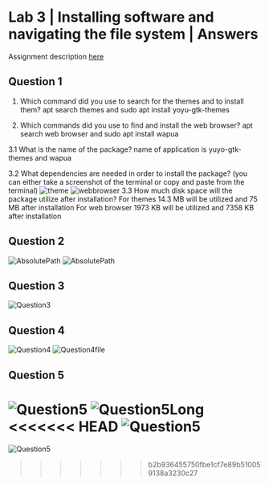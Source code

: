 # Lab 3 | Installing software and navigating the file system | Answers
Assignment description [here](https://raw.githubusercontent.com/ra559/cis106/main/labs/lab3.md)

## Question 1
1. Which command did you use to search for the themes and to install them?
apt search themes and sudo apt install yoyu-gtk-themes

2. Which commands did you use to find and install the web browser?
apt search web browser and sudo apt install wapua

3.1 What is the name of the package?
name of application is yuyo-gtk-themes and wapua

3.2 What dependencies are needed in order to install the package? (you can either take a screenshot of the terminal or copy and paste from the terminal)
![theme](../imgs/theme.png)
![webbrowser](../imgs/webbrowser.png)
3.3 How much disk space will the package utilize after installation?
For themes 14.3 MB will be utilized and 75 MB after installation
For web browser 1973 KB will be utilized and 7358 KB after installation

## Question 2
![AbsolutePath](../imgs/Question2abso.png)
![AbsolutePath](../imgs/Question2rel.png)
## Question 3
![Question3](../imgs/Question3list.png)
## Question 4
![Question4](../imgs/Question4.png)
![Question4file](../imgs/Question4html.png)
## Question 5
![Question5](../imgs/Question5color.png)
![Question5Long](../imgs/Question5long.png)
<<<<<<< HEAD
![Question5](../imgs/Question5size.png)
=======
![Question5](../imgs/Question5size.png)
>>>>>>> b2b936455750fbe1cf7e89b510059138a3230c27
